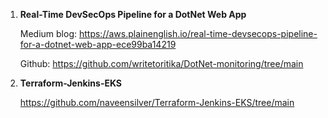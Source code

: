 1. **Real-Time DevSecOps Pipeline for a DotNet Web App**

   Medium blog: https://aws.plainenglish.io/real-time-devsecops-pipeline-for-a-dotnet-web-app-ece99ba14219

   Github: https://github.com/writetoritika/DotNet-monitoring/tree/main

2. **Terraform-Jenkins-EKS**

   https://github.com/naveensilver/Terraform-Jenkins-EKS/tree/main
